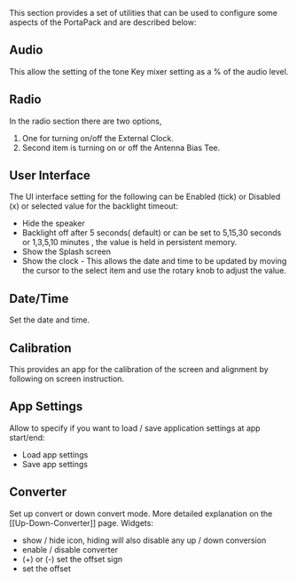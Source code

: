 This section provides a set of utilities  that can be used to configure some aspects of the PortaPack and are described below:
## Audio
This allow the setting of the tone Key mixer setting as a % of the audio level.
## Radio
In the radio section  there  are two options, 
1. One for turning on/off the External Clock.
2. Second item is turning on or off the Antenna Bias Tee.
## User Interface
The UI interface  setting for the following can be Enabled (tick) or Disabled (x) or selected value for the backlight timeout:
* Hide the speaker
* Backlight off after 5 seconds( default) or can be set to 5,15,30 seconds or 1,3,5,10 minutes , the value is held in persistent memory.
* Show the Splash screen
* Show the clock - This allows the date and time to be updated by moving the cursor to the select item and use the rotary knob to adjust the value. 
## Date/Time
Set the date and time.
## Calibration
This provides an app for the calibration of the screen and alignment by following on screen instruction. 
## App Settings
Allow to specify if you want to load / save application settings at app start/end:
 * Load app settings 
 * Save app settings
## Converter
Set up convert or down convert mode. More detailed explanation on the [[Up-Down-Converter]] page. Widgets:
 * show / hide icon, hiding will also disable any up / down conversion
 * enable / disable converter
 * (+) or (-) set the offset sign
 * set the offset 